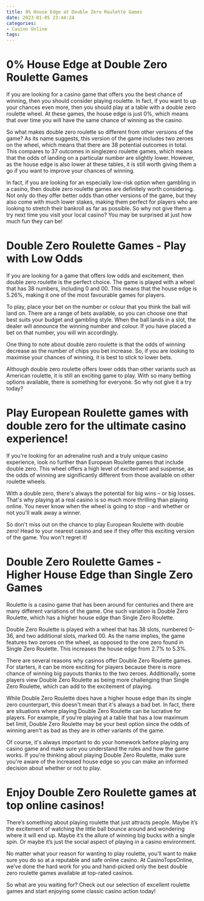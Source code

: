 ```yaml
---
title: 0% House Edge at Double Zero Roulette Games
date: 2023-01-05 23:44:24
categories:
- Casino Online
tags:
---
```



# 0% House Edge at Double Zero Roulette Games

If you are looking for a casino game that offers you the best chance of winning, then you should consider playing roulette. In fact, if you want to up your chances even more, then you should play at a table with a double zero roulette wheel. At these games, the house edge is just 0%, which means that over time you will have the same chance of winning as the casino.

So what makes double zero roulette so different from other versions of the game? As its name suggests, this version of the game includes two zeroes on the wheel, which means that there are 38 potential outcomes in total. This compares to 37 outcomes in singlezero roulette games, which means that the odds of landing on a particular number are slightly lower. However, as the house edge is also lower at these tables, it is still worth giving them a go if you want to improve your chances of winning.

In fact, if you are looking for an especially low-risk option when gambling in a casino, then double zero roulette games are definitely worth considering. Not only do they offer better odds than other versions of the game, but they also come with much lower stakes, making them perfect for players who are looking to stretch their bankroll as far as possible. So why not give them a try next time you visit your local casino? You may be surprised at just how much fun they can be!

#  Double Zero Roulette Games - Play with Low Odds

If you are looking for a game that offers low odds and excitement, then double zero roulette is the perfect choice. The game is played with a wheel that has 38 numbers, including 0 and 00. This means that the house edge is 5.26%, making it one of the most favourable games for players.

To play, place your bet on the number or colour that you think the ball will land on. There are a range of bets available, so you can choose one that best suits your budget and gambling style. When the ball lands in a slot, the dealer will announce the winning number and colour. If you have placed a bet on that number, you will win accordingly.

One thing to note about double zero roulette is that the odds of winning decrease as the number of chips you bet increase. So, if you are looking to maximise your chances of winning, it is best to stick to lower bets.

Although double zero roulette offers lower odds than other variants such as American roulette, it is still an exciting game to play. With so many betting options available, there is something for everyone. So why not give it a try today?

# Play European Roulette games with double zero for the ultimate casino experience!

If you're looking for an adrenaline rush and a truly unique casino experience, look no further than European Roulette games that include double zero. This wheel offers a high level of excitement and suspense, as the odds of winning are significantly different from those available on other roulette wheels.

With a double zero, there's always the potential for big wins – or big losses. That's why playing at a real casino is so much more thrilling than playing online. You never know when the wheel is going to stop – and whether or not you'll walk away a winner.

So don't miss out on the chance to play European Roulette with double zero! Head to your nearest casino and see if they offer this exciting version of the game. You won't regret it!

# Double Zero Roulette Games - Higher House Edge than Single Zero Games

Roulette is a casino game that has been around for centuries and there are many different variations of the game. One such variation is Double Zero Roulette, which has a higher house edge than Single Zero Roulette.

Double Zero Roulette is played with a wheel that has 38 slots, numbered 0-36, and two additional slots, marked 00. As the name implies, the game features two zeroes on the wheel, as opposed to the one zero found in Single Zero Roulette. This increases the house edge from 2.7% to 5.3%.

There are several reasons why casinos offer Double Zero Roulette games. For starters, it can be more exciting for players because there is more chance of winning big payouts thanks to the two zeroes. Additionally, some players view Double Zero Roulette as being more challenging than Single Zero Roulette, which can add to the excitement of playing.

While Double Zero Roulette does have a higher house edge than its single zero counterpart, this doesn't mean that it's always a bad bet. In fact, there are situations where playing Double Zero Roulette can be lucrative for players. For example, if you're playing at a table that has a low maximum bet limit, Double Zero Roulette may be your best option since the odds of winning aren't as bad as they are in other variants of the game.

Of course, it's always important to do your homework before playing any casino game and make sure you understand the rules and how the game works. If you're thinking about playing Double Zero Roulette, make sure you're aware of the increased house edge so you can make an informed decision about whether or not to play.

#  Enjoy Double Zero Roulette games at top online casinos!

There’s something about playing roulette that just attracts people. Maybe it’s the excitement of watching the little ball bounce around and wondering where it will end up. Maybe it’s the allure of winning big bucks with a single spin. Or maybe it’s just the social aspect of playing in a casino environment.

No matter what your reason for wanting to play roulette, you’ll want to make sure you do so at a reputable and safe online casino. At CasinoTopsOnline, we’ve done the hard work for you and hand-picked only the best double zero roulette games available at top-rated casinos.

So what are you waiting for? Check out our selection of excellent roulette games and start enjoying some classic casino action today!